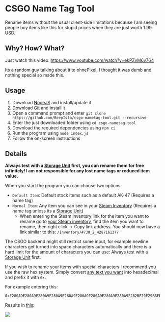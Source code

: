 # CSGO Name Tag Tool

Rename items without the usual client-side limitations because I am seeing people buy items like this for stupid prices when they are just worth 1.99 USD.

## Why? How? What?

Just watch this video: https://www.youtube.com/watch?v=ekPZvM6v764

Its a random guy talking about it to ohnePixel, I thought it was dumb and nothing special so made this.

## Usage

1. Download [NodeJS](https://nodejs.org/) and install/update it
2. Download [Git](https://git-scm.com/) and install it
3. Open a command prompt and enter `git clone https://github.com/BeepIsla/csgo-nametag-tool.git --recursive`
4. Enter the just downloaded folder using `cd csgo-nametag-tool`
5. Download the required dependencies using `npm ci`
6. Run the program using `node index.js`
7. Follow the on-screen instructions

## Details

**Always test with a [Storage Unit](https://counterstrike.fandom.com/wiki/Storage_Unit) first, you can rename them for free infinitely! I am not responsible for any lost name tags or reduced item value.**

When you start the program you can choose two options:

- `Default Item`: Default stock items such as a default AK-47 (Requires a name tag)
- `Normal Item`: Any item you can see in your [Steam Inventory](https://steamcommunity.com/my/inventory/) (Requires a name tag unless its a [Storage Unit](https://counterstrike.fandom.com/wiki/Storage_Unit))
  - When entering the Steam inventory link for the item you want to rename go to [your Steam inventory]([https://steam](https://steamcommunity.com/my/inventory/)), find the item you want to rename, then right click -> Copy link address. You should now have a link similar to this: `/inventory/#730_2_4287161377`

The CSGO backend might still restrict some input, for example newline characters get turned into space characters automatically and there is a hard limit for the amount of characters you can use: Always test with a [Storage Unit](https://counterstrike.fandom.com/wiki/Storage_Unit) first.

If you wish to rename your items with special characters I recommend you use the raw hex system. Simply convert [any text you want](https://www.rapidtables.com/convert/number/ascii-to-hex.html) into hexadecimal and prefix it with `0x`.

For example entering this:

```
0xE280A9E280A9E280A9E280A9E280A9E280A9E280A9E280A9E280A9E282BF20E29B8FE280A9E280A9E280A9E280A9E280A9E280A9E280A9E280A9E280A9
```

Results in [this](https://i.imgur.com/A7Hs67c.png):

![](https://i.imgur.com/A7Hs67c.png)
